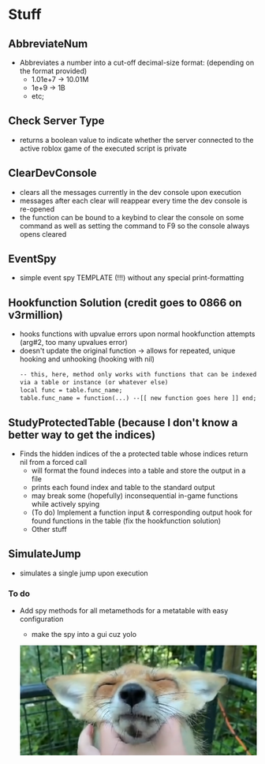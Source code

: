 # Stuff

## AbbreviateNum
- Abbreviates a number into a cut-off decimal-size format: (depending on the format provided)
  - 1.01e+7 -> 10.01M
  - 1e+9 -> 1B
  - etc;

## Check Server Type
- returns a boolean value to indicate whether the server connected to the active roblox game of the executed script is private

## ClearDevConsole
- clears all the messages currently in the dev console upon execution
- messages after each clear will reappear every time the dev console is re-opened
- the function can be bound to a keybind to clear the console on some command as well as setting the command to F9 so the console always opens cleared

## EventSpy  
- simple event spy TEMPLATE (!!!) without any special print-formatting


## Hookfunction Solution (credit goes to 0866 on v3rmillion)
- hooks functions with upvalue errors upon normal hookfunction attempts (arg#2, too many upvalues error)
- doesn't update the original function
  -> allows for repeated, unique hooking and unhooking (hooking with nil)
  ```
  -- this, here, method only works with functions that can be indexed via a table or instance (or whatever else)
  local func = table.func_name;
  table.func_name = function(...) --[[ new function goes here ]] end;
  ```

## StudyProtectedTable  (because I don't know a better way to get the indices)          
- Finds the hidden indices of the a protected table whose indices return nil from a forced call    
  - will format the found indeces into a table and store the output in a file    
  - prints each found index and table to the standard output    
  - may break some (hopefully) inconsequential in-game functions while actively spying  
  - (To do) Implement a function input & corresponding output hook for found functions in the table (fix the hookfunction solution)
  - Other stuff   

## SimulateJump
- simulates a single jump upon execution

### To do
- Add spy methods for all metamethods for a metatable with easy configuration
  - make the spy into a gui cuz yolo
   
  ![loverboy](https://github.com/DoComplement/Images/blob/fd316b4c24280d1a1a3aab909c0d891e5563e81f/foxy.png)
